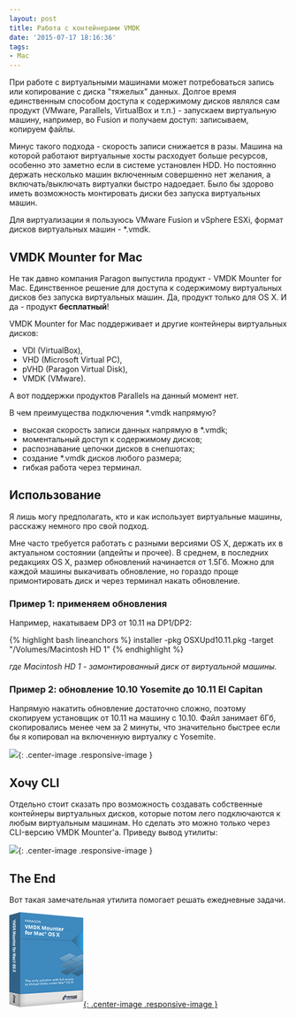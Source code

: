 ```yaml
---
layout: post
title: Работа с контейнерами VMDK
date: '2015-07-17 18:16:36'
tags:
- Mac
---
```


При работе с виртуальными машинами может потребоваться запись или копирование с диска "тяжелых" данных. Долгое время единственным способом доступа к содержимому дисков являлся сам продукт (VMware, Parallels, VirtualBox и т.п.) - запускаем виртуальную машину, например, во Fusion и получаем доступ: записываем, копируем файлы.

Минус такого подхода - скорость записи снижается в разы. Машина на которой работают виртуальные хосты расходует больше ресурсов, особенно это заметно если в системе установлен HDD. Но постоянно держать несколько машин включенным совершенно нет желания, а включать/выключать виртуалки быстро надоедает. Было бы здорово иметь возможность монтировать диски без запуска виртуальных машин.

Для виртуализации я пользуюсь VMware Fusion и vSphere ESXi, формат дисков виртуальных машин - *.vmdk.

## VMDK Mounter for Mac
Не так давно компания Paragon выпустила продукт - VMDK Mounter for Mac. Единственное решение для доступа к содержимому виртуальных дисков без запуска виртуальных машин. Да, продукт только для OS X. И да - продукт **бесплатный**!

VMDK Mounter for Mac поддерживает и другие контейнеры виртуальных дисков:

- VDI (VirtualBox),
- VHD (Microsoft Virtual PC),
- pVHD (Paragon Virtual Disk),
- VMDK (VMware).

А вот поддержки продуктов Parallels на данный момент нет.


В чем преимущества подключения *.vmdk напрямую?

- высокая скорость записи данных напрямую в *.vmdk;
- моментальный доступ к содержимому дисков;
- распознавание цепочки дисков в снепшотах;
- создание *.vmdk дисков любого размера;
- гибкая работа через терминал.


## Использование
Я лишь могу предполагать, кто и как использует виртуальные машины, расскажу немного про свой подход.

Мне часто требуется работать с разными версиями OS X, держать их в актуальном состоянии (апдейты и прочее).
В среднем, в последних редакциях OS X, размер обновлений начинается от 1.5Гб. Можно для каждой машины выкачивать обновление, но гораздо проще примонтировать диск и через терминал накать обновление.

### Пример 1: применяем обновления
Например, накатываем DP3 от 10.11 на DP1/DP2:

{% highlight bash lineanchors %}
installer -pkg OSXUpd10.11.pkg -target "/Volumes/Macintosh HD 1"
{% endhighlight %}

*где Macintosh HD 1 - замонтированный диск от виртуальной машины.*


### Пример 2: обновление 10.10 Yosemite до 10.11 El Capitan
Напрямую накатить обновление достаточно сложно, поэтому скопируем установщик от 10.11 на машину с 10.10.
Файл занимает 6Гб, скопировались менее чем за 2 минуты, что значительно быстрее если бы я копировал на включенную виртуалку с Yosemite.

![](http://pavel.miroshnichen.co/images/2015/07/Screen-Shot-2015-07-16-at-11-00-11.png){: .center-image .responsive-image }

## Хочу CLI
Отдельно стоит сказать про возможность создавать собственные контейнеры виртуальных дисков, которые потом лего подключаются к любым виртуальным машинам. Но сделать это можно только через CLI-версию VMDK Mounter'а. Приведу вывод утилиты:

![](http://pavel.miroshnichen.co/images/2015/07/Screen-Shot-2015-07-17-at-21-00-28.png){: .center-image .responsive-image }



## The End
Вот такая замечательная утилита помогает решать ежедневные задачи.

[![alt](/images/2015/07/vmdk_boxshot_eng_134x172.png){: .center-image .responsive-image }](https://www.paragon-software.com/home/vd-mounter-mac-free/)
